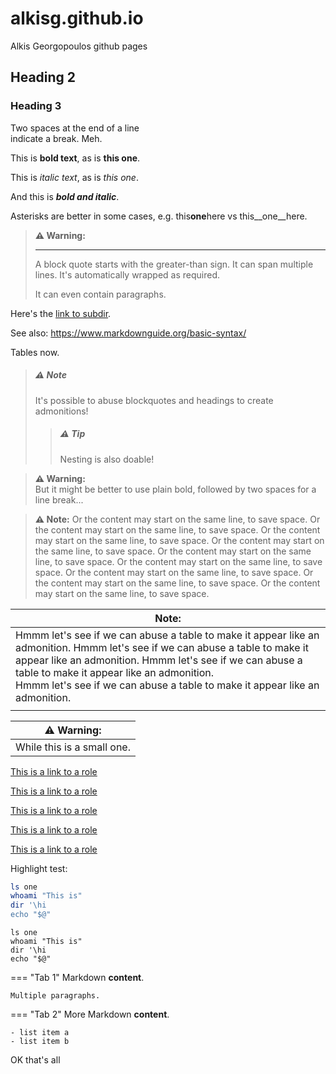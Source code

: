 alkisg.github.io
================

Alkis Georgopoulos github pages

Heading 2
---------

### Heading 3

Two spaces at the end of a line  
indicate a break. Meh.

This is **bold text**, as is __this one__.

This is *italic text*, as is _this one_.

And this is ***bold and italic***.

Asterisks are better in some cases, e.g. this**one**here vs  this__one__here.

> **⚠️ Warning:**
>
> ---
>
> A block quote starts with the greater-than sign.
> It can span multiple lines.
> It's automatically wrapped as required.
> 
> It can even contain paragraphs.

Here's the [link to subdir](subdir).

See also: https://www.markdownguide.org/basic-syntax/

Tables now.

> ##### ⚠️ Note
> It's possible to abuse blockquotes and headings to create admonitions!
>
>    > ##### ⚠️ Tip
>    > Nesting is also doable!


> **⚠️ Warning:**  
> But it might be better to use plain bold, followed by two spaces for a line break...

> **⚠️ Note:**
> Or the content may start on the same line, to save space.
> Or the content may start on the same line, to save space.
> Or the content may start on the same line, to save space.
> Or the content may start on the same line, to save space.
> Or the content may start on the same line, to save space.
> Or the content may start on the same line, to save space.
> Or the content may start on the same line, to save space.
> Or the content may start on the same line, to save space.
> Or the content may start on the same line, to save space.

| Note: |
| ----- |
| Hmmm let's see if we can abuse a table to make it appear like an admonition. Hmmm let's see if we can abuse a table to make it appear like an admonition. Hmmm let's see if we can abuse a table to make it appear like an admonition. <br> Hmmm let's see if we can abuse a table to make it appear like an admonition.   |
|  |

| ⚠️ Warning: |
| ----- |
| While this is a small one.  |

[This is a link to a role](# "role parameters")

[This is a link to a role](# "kbd")

[This is a link to a role](role:kbd)

[This is a link to a role](role:kbd "parameters")

[This is a link to a role](https://role "kbd")

Highlight test:

```bash
ls one
whoami "This is"
dir '\hi
echo "$@"
```

```shell
ls one
whoami "This is"
dir '\hi
echo "$@"
```

=== "Tab 1"
    Markdown **content**.

    Multiple paragraphs.

=== "Tab 2"
    More Markdown **content**.

    - list item a
    - list item b

OK that's all
